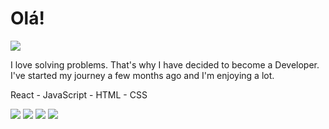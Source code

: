 

<!--
**lukasdemani/lukasdemani** is a ✨ _special_ ✨ repository because its `README.md` (this file) appears on your GitHub profile.

Here are some ideas to get you started:

- 🔭 I’m currently working on ...
- 🌱 I’m currently learning ...
- 👯 I’m looking to collaborate on ...
- 🤔 I’m looking for help with ...
- 💬 Ask me about ...
- 📫 How to reach me: ...
- 😄 Pronouns: ...
- ⚡ Fun fact: ...
-->

<h1>Olá!</h1> <img src="https://raw.githubusercontent.com/sciencepal/sciencepal/master/assets/Hi.gif"></img>

<p>I love solving problems. That's why I have decided to become a Developer.
I've started my journey a few months ago and I'm enjoying a lot.

React - JavaScript - HTML - CSS</p>

<img src="https://github-readme-stats.vercel.app/api?username=lukasdemani"></img>
<img src="https://img.shields.io/badge/Node.js-339933?style=for-the-badge&logo=nodedotjs&logoColor=white
"></img>
<img src="https://img.shields.io/badge/JavaScript-323330?style=for-the-badge&logo=javascript&logoColor=F7DF1E"></img>
<img src="https://img.shields.io/badge/TypeScript-007ACC?style=for-the-badge&logo=typescript&logoColor=white"></img>



